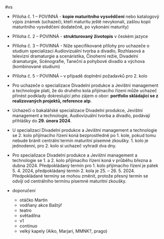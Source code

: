 
#vs

- Příloha č. 1 – POVINNÁ - __kopie maturitního vysvědčení__ nebo katalogový výpis známek (uchazeči, kteří maturitu ještě nevykonali, zašlou kopii maturitního vysvědčení dodatečně, po vykonání maturity)
- Příloha č. 2 – POVINNÁ - __strukturovaný životopis__ v českém jazyce
- Příloha č. 3 – POVINNÁ - Níže specifikované přílohy pro uchazeče o studium specializací Audiovizuální tvorba a divadlo, Rozhlasová a televizní dramaturgie a scenáristika, Činoherní režie, Divadelní dramaturgie, Scénografie, Taneční a pohybové divadlo a výchova (kombinované studium)
- Příloha č. 5 – POVINNÁ – v případě doplnění požadavků pro 2. kolo

- Pro uchazeče o specializace Divadelní produkce a Jevištní management a technologie platí, že do druhého kola přijímacího řízení může uchazeč přinést podklady dokreslující jeho zájem o obor: __portfolio skládající se z realizovaných projektů, reference atp__.

- Uchazeči o bakalářské specializace Divadelní produkce, Jevištní management a technologie, Audiovizuální tvorba a divadlo, podávají přihlášky do __29. února 2024__.

- U specializací Divadelní produkce a Jevištní management a technologie se 2. kolo přijímacího řízení koná bezprostředně po 1. kole, pokud tomu nebude bránit centrální termín maturitní písemné zkoušky. 1. kolo je jednodenní, pro 2. kolo si uchazeč vyhradí dva dny.

- Pro specializace Divadelní produkce a Jevištní management a technologie se 1. a 2. kolo přijímacího řízení koná v průběhu března a dubna 2024. Předpokládaný termín pro 1. kolo přijímacího řízení je pátek 5. 4. 2024, předpokládaný termín 2. kola je 25. – 26. 5. 2024. Předpokládané termíny se mohou změnit, protože přesný termín se odvíjí od centrálního termínu písemné maturitní zkoušky.

- doporučení
	- otáčko Martin
	- vodňany akce Baštýř
	- teatro
	- světadílna
	- v1
	- continuo
	- velký kapely (Aiko, Marjari, MMNK?, prago)